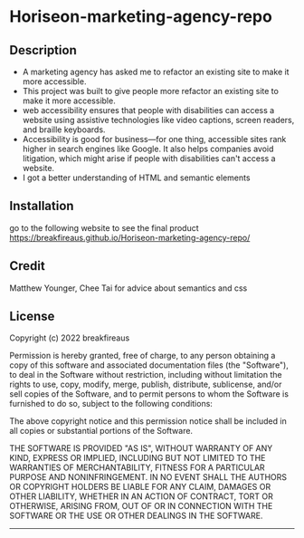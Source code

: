# Horiseon-marketing-agency-repo

## Description


- A marketing agency has asked me to refactor an existing site to make it more accessible.
- This project was built to give people more refactor an existing site to make it more accessible.
- web accessibility ensures that people with disabilities can access a website using assistive technologies like video captions, 
screen readers, and braille keyboards. 
- Accessibility is good for business—for one thing, accessible sites rank higher in search engines like Google. It also helps companies avoid litigation, which might arise if people with disabilities can't access a website.
- I got a better understanding of HTML and semantic elements


## Installation

go to the following website to see the final product https://breakfireaus.github.io/Horiseon-marketing-agency-repo/

## Credit

Matthew Younger,
Chee Tai for advice about semantics and css

## License

Copyright (c) 2022 breakfireaus

Permission is hereby granted, free of charge, to any person obtaining a copy
of this software and associated documentation files (the "Software"), to deal
in the Software without restriction, including without limitation the rights
to use, copy, modify, merge, publish, distribute, sublicense, and/or sell
copies of the Software, and to permit persons to whom the Software is
furnished to do so, subject to the following conditions:

The above copyright notice and this permission notice shall be included in all
copies or substantial portions of the Software.

THE SOFTWARE IS PROVIDED "AS IS", WITHOUT WARRANTY OF ANY KIND, EXPRESS OR
IMPLIED, INCLUDING BUT NOT LIMITED TO THE WARRANTIES OF MERCHANTABILITY,
FITNESS FOR A PARTICULAR PURPOSE AND NONINFRINGEMENT. IN NO EVENT SHALL THE
AUTHORS OR COPYRIGHT HOLDERS BE LIABLE FOR ANY CLAIM, DAMAGES OR OTHER
LIABILITY, WHETHER IN AN ACTION OF CONTRACT, TORT OR OTHERWISE, ARISING FROM,
OUT OF OR IN CONNECTION WITH THE SOFTWARE OR THE USE OR OTHER DEALINGS IN THE
SOFTWARE.


---